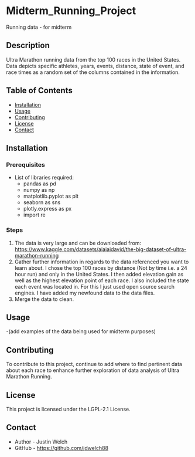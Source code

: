 # Midterm_Running_Project
Running data - for midterm

## Description
Ultra Marathon running data from the top 100 races in the United States. Data depicts specific athletes, years, events, distance, state of event, and race times as a random set of the columns contained in the information.

## Table of Contents

- [Installation](#installation)
- [Usage](#Usage)
- [Contributing](#contributing)
- [License](#license)
- [Contact](#contact)

## Installation
### Prerequisites
- List of libraries required:
    - pandas as pd
    - numpy as np
    - matplotlib.pyplot as plt
    - seaborn as sns
    - plotly.express as px
    - import re

### Steps
1. The data is very large and can be downloaded from:
https://www.kaggle.com/datasets/aiaiaidavid/the-big-dataset-of-ultra-marathon-running
2. Gather further information in regards to the data referenced you want to learn about.  I chose the top 100 races by distance (Not by time i.e. a 24 hour run) and only in the United States.  I then added elevation gain as well as the highest elevation point of each race.  I also included the state each event was located in.  For this I just used open source search engines.  I have added my newfound data to the data files.
3. Merge the data to clean.

## Usage
-(add examples of the data being used for midterm purposes)


## Contributing
To contribute to this project, continue to add where to find pertinent data about each race to enhance further exploration of data analysis of Ultra Marathon Running.

## License
This project is licensed under the LGPL-2.1 License.

## Contact

- Author - Justin Welch
- GitHub - https://github.com/jdwelch88